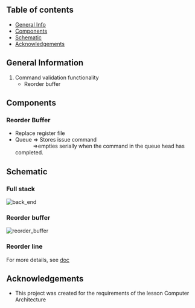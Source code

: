 

## Table of contents
* [General Info](#general-information)
* [Components](#components)
* [Schematic](#schematic)
* [Acknowledgements](#acknowledgements)


## General Information
1. Command validation functionality
      * Reorder buffer







## Components
### Reorder Buffer
* Replace register file
* Queue => Stores issue command <br>
      &emsp; &emsp; &ensp;  =>empties serially when the command in the queue head has completed. 





## Schematic
### Full stack
![back_end](https://user-images.githubusercontent.com/22920222/155844736-1091d569-3d03-4e67-81ec-c91e22f40822.png)

### Reorder buffer
![reorder_buffer](https://user-images.githubusercontent.com/22920222/155845165-60167119-732f-424c-9de9-57601f2dccb0.png)

### Reorder line 


For more details, see [doc](https://github.com/z1skgr/Tomasulo-BASED-processor/tree/main/3/docs/schematics)

## Acknowledgements
* This project was created for the requirements of the lesson Computer Architecture

